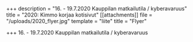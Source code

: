 +++
description = "16. - 19.7.2020 Kauppilan matkailutila / kyberavaruus"
title = "2020: Kimmo korjaa kotisivut"
[[attachments]]
file = "/uploads/2020_flyer.jpg"
template = "liite"
title = "Flyer"

+++
16\. - 19.7.2020 Kauppilan matkailutila / kyberavaruus